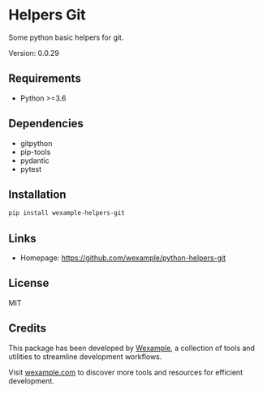 # Helpers Git

Some python basic helpers for git.

Version: 0.0.29

## Requirements

- Python >=3.6

## Dependencies

- gitpython
- pip-tools
- pydantic
- pytest

## Installation

```bash
pip install wexample-helpers-git
```

## Links

- Homepage: https://github.com/wexample/python-helpers-git

## License

MIT
## Credits

This package has been developed by [Wexample](https://wexample.com), a collection of tools and utilities to streamline development workflows.

Visit [wexample.com](https://wexample.com) to discover more tools and resources for efficient development.